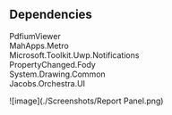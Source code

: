 ## Dependencies

PdfiumViewer   
MahApps.Metro  
Microsoft.Toolkit.Uwp.Notifications  
PropertyChanged.Fody  
System.Drawing.Common  
Jacobs.Orchestra.UI

![image](./Screenshots/Report Panel.png)
